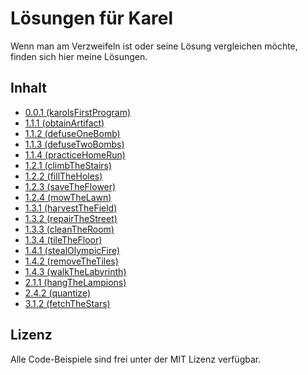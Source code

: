 # Lösungen für Karel

Wenn man am Verzweifeln ist oder seine Lösung vergleichen möchte, finden sich hier meine Lösungen.

## Inhalt
  - [0.0.1 (karolsFirstProgram)](https://github.com/lukasnehrke/karel-solutions/blob/main/0.0.1%20karolsFirstProgram/solution.karel)
  - [1.1.1 (obtainArtifact)](https://github.com/lukasnehrke/karel-solutions/blob/main/1.1.1%20obtainArtifact/solution.karel)
  - [1.1.2 (defuseOneBomb)](https://github.com/lukasnehrke/karel-solutions/blob/main/1.1.2%20defuseOneBomb/solution.karel)
  - [1.1.3 (defuseTwoBombs)](https://github.com/lukasnehrke/karel-solutions/blob/main/1.1.3%20defuseTwoBombs/solution.karel)
  - [1.1.4 (practiceHomeRun)](https://github.com/lukasnehrke/karel-solutions/blob/main/1.1.4%20practiceHomeRun/solution.karel)
  - [1.2.1 (climbTheStairs)](https://github.com/lukasnehrke/karel-solutions/blob/main/1.2.1%20climbTheStairs/solution.karel)
  - [1.2.2 (fillTheHoles)](https://github.com/lukasnehrke/karel-solutions/blob/main/1.2.2%20fillTheHoles/solution.karel)
  - [1.2.3 (saveTheFlower)](https://github.com/lukasnehrke/karel-solutions/blob/main/1.2.3%20saveTheFlower/solution.karel)
  - [1.2.4 (mowTheLawn)](https://github.com/lukasnehrke/karel-solutions/blob/main/1.2.4%20mowTheLawn/solution.karel)
  - [1.3.1 (harvestTheField)](https://github.com/lukasnehrke/karel-solutions/blob/main/1.3.1%20harvestTheField/solution.karel)
  - [1.3.2 (repairTheStreet)](https://github.com/lukasnehrke/karel-solutions/blob/main/1.3.2%20repairTheStreet/solution.karel)
  - [1.3.3 (cleanTheRoom)](https://github.com/lukasnehrke/karel-solutions/blob/main/1.3.3%20cleanTheRoom/solution.karel)
  - [1.3.4 (tileTheFloor)](https://github.com/lukasnehrke/karel-solutions/blob/main/1.3.3%20tileTheFloor)
  - [1.4.1 (stealOlympicFire)](https://github.com/lukasnehrke/karel-solutions/blob/main/1.4.1%20stealOlympicFire)
  - [1.4.2 (removeTheTiles)](https://github.com/lukasnehrke/karel-solutions/blob/main/1.4.2%20removeTheTiles)
  - [1.4.3 (walkTheLabyrinth)](https://github.com/lukasnehrke/karel-solutions/blob/main/1.4.3%20walkTheLabyrinth/solution.karel)
  - [2.1.1 (hangTheLampions)](https://github.com/lukasnehrke/karel-solutions/blob/main/2.1.1%20hangTheLampions)
  - [2.4.2 (quantize)](https://github.com/lukasnehrke/karel-solutions/blob/main/2.4.2%20quantize)
  - [3.1.2 (fetchTheStars)](https://github.com/lukasnehrke/karel-solutions/blob/main/3.1.2%20fetchTheStars)

## Lizenz

Alle Code-Beispiele sind frei unter der MIT Lizenz verfügbar.

